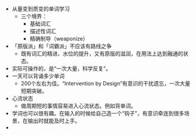 - 从量变到质变的单词学习
	- 三个境界：
		- 基础词汇
		- 描述性词汇
		- 精确制导（weaponize）
- 「原版派」和「词霸派」不应该有路线之争
	- 既有词汇的精进、水位的提升，又有原版的滋润，在用法上达到融通的状态。
- 实际可操作的，是“一次大量，科学反复”。
- 一天可以背诵多少单词
	- 200个左右为佳。“Intervention by Design”有意识的干扰遗忘，一次大量短期突破。
- 心流状态
	- 做周期短的事情容易进入心流状态。例如背单词。
- 学词也可以很有趣。在输入的时候给自己造一个“钩子”，有意识牵连到很多场景，在输出时就能及时上手。
-